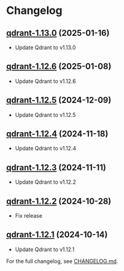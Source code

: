 # Changelog

## [qdrant-1.13.0](https://github.com/qdrant/qdrant-helm/tree/qdrant-1.13.0) (2025-01-16)

- Update Qdrant to v1.13.0

## [qdrant-1.12.6](https://github.com/qdrant/qdrant-helm/tree/qdrant-1.12.6) (2025-01-08)

- Update Qdrant to v1.12.6

## [qdrant-1.12.5](https://github.com/qdrant/qdrant-helm/tree/qdrant-1.12.5) (2024-12-09)

- Update Qdrant to v1.12.5

## [qdrant-1.12.4](https://github.com/qdrant/qdrant-helm/tree/qdrant-1.12.4) (2024-11-18)

- Update Qdrant to v1.12.4

## [qdrant-1.12.3](https://github.com/qdrant/qdrant-helm/tree/qdrant-1.12.3) (2024-11-11)

- Update Qdrant to v1.12.2

## [qdrant-1.12.2](https://github.com/qdrant/qdrant-helm/tree/qdrant-1.12.2) (2024-10-28)

- Fix release

## [qdrant-1.12.1](https://github.com/qdrant/qdrant-helm/tree/qdrant-1.12.1) (2024-10-14)

- Update Qdrant to v1.12.1

For the full changelog, see [CHANGELOG.md](https://github.com/qdrant/qdrant-helm/blob/main/CHANGELOG.md).

<!-- The contents of this file are included directly in each GitHub release. -->
<!-- Only include the most-recent release in this file. -->
